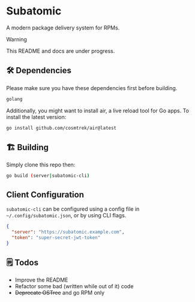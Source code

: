 # Subatomic

A modern package delivery system for RPMs.

> [!WARNING]
> This README and docs are under progress.

## 🛠️ Dependencies

Please make sure you have these dependencies first before building.

```bash
golang
```

Additionally, you might want to install air, a live reload tool for Go apps. To install the latest version:

```bash
go install github.com/cosmtrek/air@latest
```

## 🏗️ Building

Simply clone this repo then:

```bash
go build (server|subatomic-cli)
```

## Client Configuration

`subatomic-cli` can be configured using a config file in `~/.config/subatomic.json`, or by using CLI flags.

```json
{
  "server": "https://subatomic.example.com",
  "token": "super-secret-jwt-token"
}
```

## 🗒️ Todos

- Improve the README
- Refactor some bad (written while out of it) code
- ~~Deprecate OSTree~~ and go RPM only
